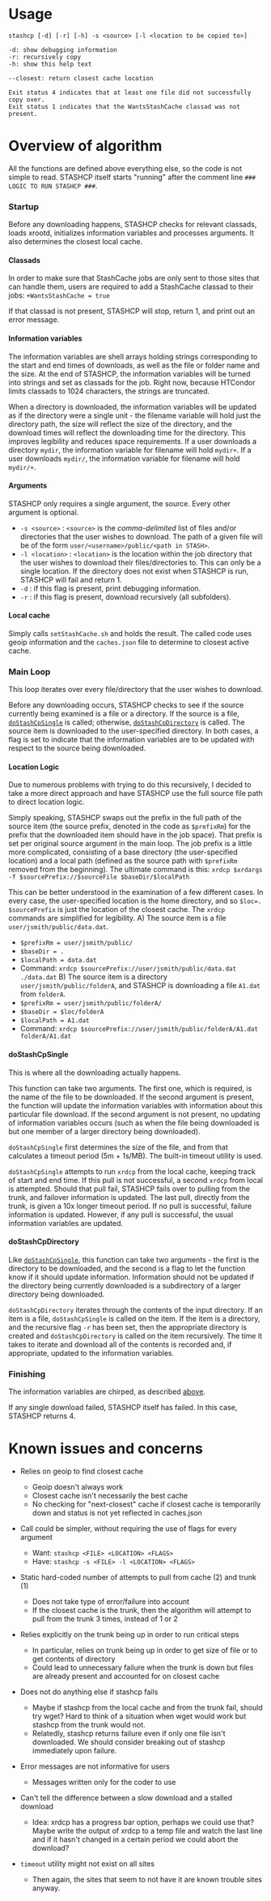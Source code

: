 # Usage
```
stashcp [-d] [-r] [-h] -s <source> [-l <location to be copied to>]

-d: show debugging information
-r: recursively copy
-h: show this help text
	
--closest: return closest cache location

Exit status 4 indicates that at least one file did not successfully copy over.
Exit status 1 indicates that the WantsStashCache classad was not present.
```

# Overview of algorithm 

All the functions are defined above everything else, so the code is not simple to read.  STASHCP itself starts "running" after the comment line `### LOGIC TO RUN STASHCP ###`.

### Startup
Before any downloading happens, STASHCP checks for relevant classads, loads xrootd, initializes information variables and processes arguments.  It also determines the closest local cache.

#### Classads
In order to make sure that StashCache jobs are only sent to those sites that can handle them, users are required to add a StashCache classad to their jobs: `+WantsStashCache = true`

If that classad is not present, STASHCP will stop, return 1, and print out an error message.

#### Information variables
The information variables are shell arrays holding strings corresponding to the start and end times of downloads, as well as the file or folder name and the size.  At the end of STASHCP, the information variables will be turned into strings and set as classads for the job.  Right now, because HTCondor limits classads to 1024 characters, the strings are truncated.

When a directory is downloaded, the information variables will be updated as if the directory were a single unit - the filename variable will hold just the directory path, the size will reflect the size of the directory, and the download times will reflect the downloading time for the directory.  This improves legibility and reduces space requirements.  If a user downloads a directory `mydir`, the information variable for filename will hold `mydir+`.  If a user downloads `mydir/`, the information variable for filename will hold `mydir/+`.

#### Arguments
STASHCP only requires a single argument, the source.  Every other argument is optional.
* `-s <source>` : `<source>` is the *comma-delimited* list of files and/or directories that the user wishes to download.  The path of a given file will be of the form `user/<username>/public/<path in STASH>`.
* `-l <location>` : `<location>` is the location within the job directory that the user wishes to download their files/directories to.  This can only be a single location.  If the directory does not exist when STASHCP is run, STASHCP will fail and return 1.
* `-d` : if this flag is present, print debugging information.
* `-r` : if this flag is present, download recursively (all subfolders).

#### Local cache
Simply calls `setStashCache.sh` and holds the result.  The called code uses geoip information and the `caches.json` file to determine to closest active cache.

### Main Loop
This loop iterates over every file/directory that the user wishes to download. 

Before any downloading occurs, STASHCP checks to see if the source currently being examined is a file or a directory.  If the source is a file, [`doStashCpSingle`](#doStashCpSingle) is called; otherwise, [`doStashCpDirectory`](#doStashCpDirectory) is called.  The source item is downloaded to the user-specified directory.  In both cases, a flag is set to indicate that the information variables are to be updated with respect to the source being downloaded.


#### Location Logic

Due to numerous problems with trying to do this recursively, I decided to take a more direct approach and have STASHCP use the full source file path to direct location logic.

Simply speaking, STASHCP swaps out the prefix in the full path of the source item (the source prefix, denoted in the code as `$prefixRm`) for the prefix that the downloaded item should have in the job space).  That prefix is set per original source argument in the main loop.  The job prefix is a little more complicated, consisting of a base directory (the user-specified location) and a local path (defined as the source path with `$prefixRm` removed from the beginning).  The ultimate command is this: `xrdcp $xrdargs -f $sourcePrefix://$sourceFile $baseDir/$localPath` 

This can be better understood in the examination of a few different cases.  In every case, the user-specified location is the home directory, and so `$loc=.`  `$sourcePrefix` is just the location of the closest cache.  The `xrdcp` commands are simplified for legibility.
A) The source item is a file `user/jsmith/public/data.dat`.
  - `$prefixRm = user/jsmith/public/` 
  - `$baseDir = .`
  - `$localPath = data.dat`
  - Command: `xrdcp $sourcePrefix://user/jsmith/public/data.dat ./data.dat`
B) The source item is a directory `user/jsmith/public/folderA`, and STASHCP is downloading a file `A1.dat` from `folderA`.
  - `$prefixRm = user/jsmith/public/folderA/`
  - `$baseDir = $loc/folderA`
  - `$localPath = A1.dat`
  - Command: `xrdcp $sourcePrefix://user/jsmith/public/folderA/A1.dat folderA/A1.dat`

#### doStashCpSingle
This is where all the downloading actually happens.

This function can take two arguments.  The first one, which is required, is the name of the file to be downloaded.  If the second argument is present, the function will update the information variables with information about this particular file download.  If the second argument is not present, no updating of information variables occurs (such as when the file being downloaded is but one member of a larger directory being downloaded).

`doStashCpSingle` first determines the size of the file, and from that calculates a timeout period (5m + 1s/MB).  The built-in timeout utility is used.

`doStashCpSingle` attempts to run `xrdcp` from the local cache, keeping track of start and end time.  If this pull is not successful, a second `xrdcp` from local is attempted.  Should that pull fail, STASHCP fails over to pulling from the trunk, and failover information is updated.  The last pull, directly from the trunk, is given a 10x longer timeout period.  If no pull is successful, failure information is updated.  However, if any pull is successful, the usual information variables are updated.

#### doStashCpDirectory
Like [`doStashCpSingle`](#dostashcpsingle), this function can take two arguments - the first is the directory to be downloaded, and the second is a flag to let the function know if it should update information.  Information should not be updated if the directory being currently downloaded is a subdirectory of a larger directory being downloaded.

`doStashCpDirectory` iterates through the contents of the input directory.  If an item is a file, `doStashCpSingle` is called on the item.  If the item is a directory, and the recursive flag `-r` has been set, then the appropriate directory is created and `doStashCpDirectory` is called on the item recursively.   The time it takes to iterate and download all of the contents is recorded and, if appropriate, updated to the information variables.

### Finishing
The information variables are chirped, as described [above](#information-variables).

If any single download failed, STASHCP itself has failed.  In this case, STASHCP returns 4.

# Known issues and concerns 

* Relies on geoip to find closest cache
  - Geoip doesn't always work
  - Closest cache isn't necessarily the best cache
  - No checking for "next-closest" cache if closest cache is temporarily down and status is not yet reflected in caches.json
	
* Call could be simpler, without requiring the use of flags for every argument
  - Want: `stashcp <FILE> <LOCATION> <FLAGS>`
  - Have: `stashcp -s <FILE> -l <LOCATION> <FLAGS>`
	
* Static hard-coded number of attempts to pull from cache (2) and trunk (1)
  - Does not take type of error/failure into account
  - If the closest cache is the trunk, then the algorithm will attempt to pull from the trunk 3 times, instead of 1 or 2
	
* Relies explicitly on the trunk being up in order to run critical steps
  - In particular, relies on trunk being up in order to get size of file or to get contents of directory
  - Could lead to unnecessary failure when the trunk is down but files are already present and accounted for on closest cache
	
* Does not do anything else if stashcp fails
  - Maybe if stashcp from the local cache and from the trunk fail, should try wget?  Hard to think of a situation when wget would work but stashcp from the trunk would not.
  - Relatedly, stashcp returns failure even if only one file isn't downloaded.  We should consider breaking out of stashcp immediately upon failure.
	
* Error messages are not informative for users
  - Messages written only for the coder to use
  
* Can't tell the difference between a slow download and a stalled download
  - Idea: xrdcp has a progress bar option, perhaps we could use that?  Maybe write the output of xrdcp to a temp file and watch the last line and if it hasn't changed in a certain period we could abort the download?

* `timeout` utility might not exist on all sites
  - Then again, the sites that seem to not have it are known trouble sites anyway.
